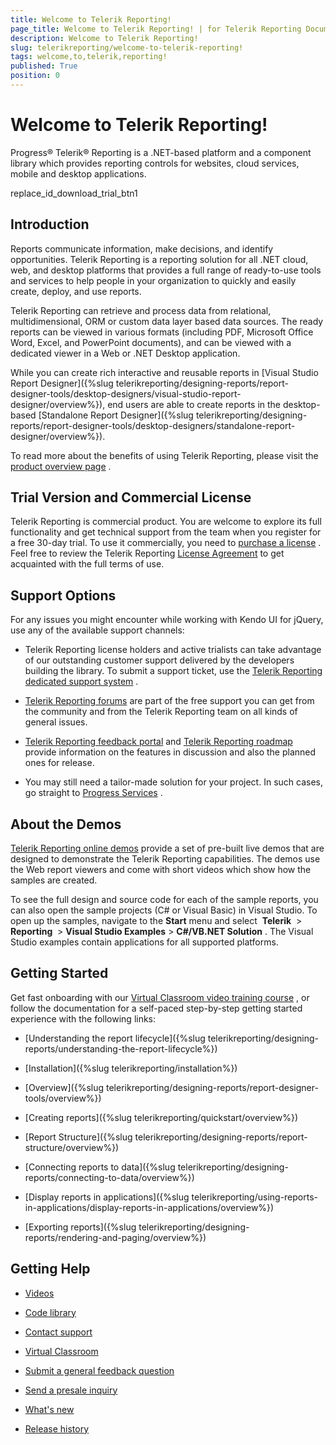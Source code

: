 ```yaml
---
title: Welcome to Telerik Reporting!
page_title: Welcome to Telerik Reporting! | for Telerik Reporting Documentation
description: Welcome to Telerik Reporting!
slug: telerikreporting/welcome-to-telerik-reporting!
tags: welcome,to,telerik,reporting!
published: True
position: 0
---
```


# Welcome to Telerik Reporting!



Progress® Telerik® Reporting is a .NET-based platform and a component library which provides reporting controls for websites,         cloud services, mobile and desktop applications.       

replace_id_download_trial_btn1

## Introduction

Reports communicate information, make decisions, and identify opportunities. Telerik Reporting is a reporting solution for           all .NET cloud, web, and desktop platforms that provides a full range of ready-to-use tools and services           to help people in your organization to quickly and easily create, deploy, and use reports.         

Telerik Reporting can retrieve and process data from relational, multidimensional, ORM or custom data layer based data sources.           The ready reports can be viewed in various formats (including PDF, Microsoft Office Word, Excel, and PowerPoint documents), and           can be viewed with a dedicated viewer in a Web or .NET Desktop application.         

While you can create rich interactive and reusable reports in           [Visual Studio Report Designer]({%slug telerikreporting/designing-reports/report-designer-tools/desktop-designers/visual-studio-report-designer/overview%}), end users are able to create reports           in the desktop-based [Standalone Report Designer]({%slug telerikreporting/designing-reports/report-designer-tools/desktop-designers/standalone-report-designer/overview%}).         

To read more about the benefits of using Telerik Reporting, please visit the            [product overview page](https://www.telerik.com/reporting)            .         

## Trial Version and Commercial License

Telerik Reporting is commercial product.            You are welcome to explore its full functionality and get technical support from the team when you register for a free 30-day trial.            To use it commercially, you need to             [purchase a license](https://www.telerik.com/purchase/individual/reporting.aspx)            . Feel free to review the Telerik Reporting             [License Agreement](https://www.telerik.com/purchase/license-agreement/reporting-dlw-s)            to get acquainted with the full terms of use.         

## Support Options

For any issues you might encounter while working with Kendo UI for jQuery, use any of the available support channels:     

* Telerik Reporting license holders and active trialists can take advantage of our outstanding customer support delivered by the developers building the library.            To submit a support ticket, use the             [Telerik Reporting dedicated support system](https://www.telerik.com/account/support-tickets/)            .         

*  [Telerik Reporting forums](https://www.telerik.com/forums/reporting)             are part of the free support you can get from the community and from the Telerik Reporting team on all kinds of general issues.         

*  [Telerik Reporting feedback portal](https://feedback.telerik.com/reporting)             and             [Telerik Reporting roadmap](https://www.telerik.com/support/whats-new/reporting/roadmap)              provide information on the features in discussion and also the planned ones for release.         

* You may still need a tailor-made solution for your project. In such cases, go straight to             [Progress Services](https://www.progress.com/services)            .         

## About the Demos

 [Telerik Reporting online demos](http://demos.telerik.com/reporting/home.aspx)            provide a set of pre-built live demos that are           designed to demonstrate the Telerik Reporting capabilities.           The demos use the Web report viewers and come with short videos which show how the samples are created.         

To see the full design and source code for each of the sample reports,           you can also open the sample projects (C# or Visual Basic) in Visual Studio.           To open up the samples, navigate to the __Start__  menu and select            __Telerik__  > __Reporting__  > __Visual Studio Examples__            > __C#/VB.NET Solution__ .           The Visual Studio examples contain applications for all supported platforms.         

## Getting Started

Get fast onboarding with our             [Virtual Classroom video training course](https://learn.telerik.com/learn/course/38/Telerik%2520Reporting) ,           or follow the documentation for a self-paced step-by-step getting started experience with the following links:         

* [Understanding the report lifecycle]({%slug telerikreporting/designing-reports/understanding-the-report-lifecycle%})

* [Installation]({%slug telerikreporting/installation%})

* [Overview]({%slug telerikreporting/designing-reports/report-designer-tools/overview%})

* [Creating reports]({%slug telerikreporting/quickstart/overview%})

* [Report Structure]({%slug telerikreporting/designing-reports/report-structure/overview%})

* [Connecting reports to data]({%slug telerikreporting/designing-reports/connecting-to-data/overview%})

* [Display reports in applications]({%slug telerikreporting/using-reports-in-applications/display-reports-in-applications/overview%})

* [Exporting reports]({%slug telerikreporting/designing-reports/rendering-and-paging/overview%})

## Getting Help

*  [Videos](https://www.telerik.com/videos/reporting) 

*  [Code library](https://www.telerik.com/support/code-library/reporting) 

*  [Contact support](https://www.telerik.com/account/support-tickets) 

*  [Virtual Classroom](https://learn.telerik.com/learn/course/38/Telerik%2520Reporting) 

*  [Submit a general feedback question](https://www.telerik.com/account/support-tickets/customer-service/) 

*  [Send a presale inquiry](https://www.telerik.com/account/support-tickets/presales-inquiry) 

*  [What's new](https://www.telerik.com/support/whats-new/reporting) 

*  [Release history](https://www.telerik.com/support/whats-new/reporting/release-history) 
